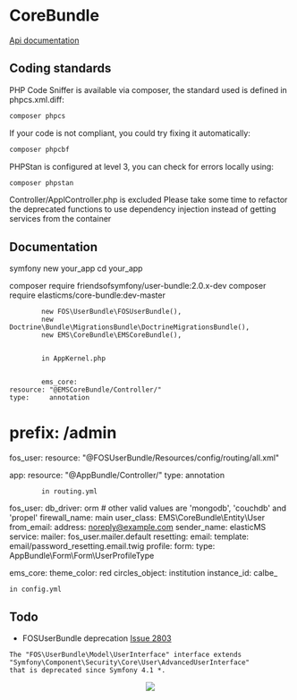 CoreBundle
=============

[Api documentation](../master/Resources/doc/api.md)

Coding standards
----------------
PHP Code Sniffer is available via composer, the standard used is defined in phpcs.xml.diff:
````bash
composer phpcs
````

If your code is not compliant, you could try fixing it automatically:
````bash
composer phpcbf
````

PHPStan is configured at level 3, you can check for errors locally using:
`````bash
composer phpstan
`````

Controller/ApplController.php is excluded 
Please take some time to refactor the deprecated functions to use dependency injection instead of getting services from the container

Documentation
-------------
symfony new your_app
cd your_app
 
composer require friendsofsymfony/user-bundle:2.0.x-dev
composer require elasticms/core-bundle:dev-master
 
 
        	new FOS\UserBundle\FOSUserBundle(),
        	new Doctrine\Bundle\MigrationsBundle\DoctrineMigrationsBundle(),
            new EMS\CoreBundle\EMSCoreBundle(),
            
            
            in AppKernel.php
            
            
            ems_core:
    resource: "@EMSCoreBundle/Controller/"
    type:     annotation
#    prefix:   /admin

fos_user:
    resource: "@FOSUserBundle/Resources/config/routing/all.xml"    

app:
    resource: "@AppBundle/Controller/"
    type:     annotation
            
            in routing.yml
            
            
fos_user:
    db_driver: orm # other valid values are 'mongodb', 'couchdb' and 'propel'
    firewall_name: main
    user_class: EMS\CoreBundle\Entity\User
    from_email: 
        address: noreply@example.com
        sender_name: elasticMS
    service:
        mailer: fos_user.mailer.default
    resetting:
        email:
            template: email/password_resetting.email.twig
    profile:
        form:
            type: AppBundle\Form\Form\UserProfileType
            
ems_core:
    theme_color: red
    circles_object: institution
    instance_id: calbe_
    
    in config.yml
    
Todo
----
- FOSUserBundle deprecation [Issue 2803](https://github.com/FriendsOfSymfony/FOSUserBundle/issues/2803)
```
The "FOS\UserBundle\Model\UserInterface" interface extends "Symfony\Component\Security\Core\User\AdvancedUserInterface" 
that is deprecated since Symfony 4.1 *.
```

<p align="center">
    <img src="https://github.com/ems-project/EMSCoreBundle/blob/master/Resources/public/images/elasticms_ball_only_circlewhite.png">
</p>
